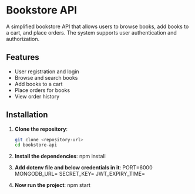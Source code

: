 # Bookstore API

A simplified bookstore API that allows users to browse books, add books to a cart, and place orders. The system supports user authentication and authorization.

## Features

- User registration and login
- Browse and search books
- Add books to a cart
- Place orders for books
- View order history

## Installation

1. **Clone the repository**:

   ```bash
   git clone <repository-url>
   cd bookstore-api

   ```

2. **Install the dependencies**:
   npm install

3. **Add dotenv file and below credentials in it**:
   PORT=6000
   MONGODB_URL=<your-mongodb-url>
   SECRET_KEY=<your-secret-key>
   JWT_EXPIRY_TIME=<jwt-expiry-time>

4. **Now run the project**:
   npm start
